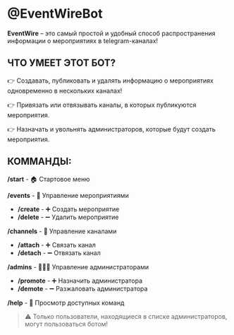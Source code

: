 # **@EventWireBot**

**EventWire** – это самый простой и удобный способ распространения информации о мероприятиях в telegram-каналах!

## **ЧТО УМЕЕТ ЭТОТ БОТ?**

👉 Создавать, публиковать и удалять информацию о мероприятиях одновременно в нескольких каналах!

👉 Привязать или отвязывать каналы, в которых публикуются мероприятия.

👉 Назначать и увольнять администраторов, которые будут создать мероприятия.

## **КОММАНДЫ:**

**/start** - 🏠 Стартовое меню

**/events** - 🎤 Управление мероприятиями

- **/create** - ➕ Создать мероприятие
- **/delete** - ➖ Удалить мероприятие

**/channels** - 📢 Управление каналами

- **/attach** - ➕ Связать канал
- **/detach** - ➖ Отвязать канал

**/admins** - 👨🏻‍💻 Управление администраторами

- **/promote** - ➕ Назначить администратора
- **/demote** - ➖ Разжаловать администратора

**/help** - 🔎 Просмотр доступных команд

> ⚠️ Только пользователи, находящиеся в списке администраторов, могут пользоваться ботом!
